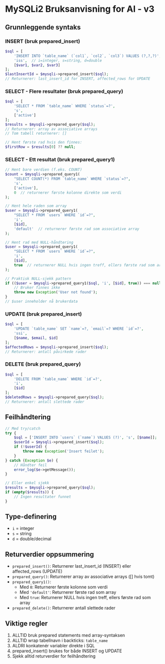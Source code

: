 # MySQLi2 Bruksanvisning for AI - v3

## Grunnleggende syntaks

### INSERT (bruk prepared_insert)
```php
$sql = [
    'INSERT INTO `table_name` (`col1`, `col2`, `col3`) VALUES (?,?,?)',
    'iss',  // i=integer, s=string, d=double
    [$var1, $var2, $var3]
];
$lastInsertId = $mysqli->prepared_insert($sql);
// Returnerer: last_insert_id for INSERT, affected_rows for UPDATE
```

### SELECT - Flere resultater (bruk prepared_query)
```php
$sql = [
    'SELECT * FROM `table_name` WHERE `status`=?',
    's',
    ['active']
];
$results = $mysqli->prepared_query($sql);
// Returnerer: array av associative arrays
// Tom tabell returnerer: []

// Hent første rad hvis den finnes:
$firstRow = $results[0] ?? null;
```

### SELECT - Ett resultat (bruk prepared_query1)
```php
// Hent bare verdien (f.eks. COUNT)
$count = $mysqli->prepared_query1(
    "SELECT COUNT(*) FROM `table_name` WHERE `status`=?", 
    's', 
    ['active'], 
    0  // returnerer første kolonne direkte som verdi
);

// Hent hele raden som array
$user = $mysqli->prepared_query1(
    "SELECT * FROM `users` WHERE `id`=?", 
    'i', 
    [$id], 
    'default'  // returnerer første rad som associative array
);

// Hent rad med NULL-håndtering
$user = $mysqli->prepared_query1(
    "SELECT * FROM `users` WHERE `id`=?", 
    'i', 
    [$id], 
    true  // returnerer NULL hvis ingen treff, ellers første rad som array
);

// Praktisk NULL-sjekk pattern
if (($user = $mysqli->prepared_query1($sql, 'i', [$id], true)) === null) {
    // Bruker finnes ikke
    throw new Exception('User not found');
}
// $user inneholder nå brukerdata
```

### UPDATE (bruk prepared_insert)
```php
$sql = [
    'UPDATE `table_name` SET `name`=?, `email`=? WHERE `id`=?',
    'ssi',
    [$name, $email, $id]
];
$affectedRows = $mysqli->prepared_insert($sql);
// Returnerer: antall påvirkede rader
```

### DELETE (bruk prepared_query)
```php
$sql = [
    'DELETE FROM `table_name` WHERE `id`=?',
    'i',
    [$id]
];
$deletedRows = $mysqli->prepared_query($sql);
// Returnerer: antall slettede rader
```

## Feilhåndtering

```php
// Med try/catch
try {
    $sql = ['INSERT INTO `users` (`name`) VALUES (?)', 's', [$name]];
    $userId = $mysqli->prepared_insert($sql);
    if (!$userId) {
        throw new Exception('Insert feilet');
    }
} catch (Exception $e) {
    // Håndter feil
    error_log($e->getMessage());
}

// Eller enkel sjekk
$results = $mysqli->prepared_query($sql);
if (empty($results)) {
    // Ingen resultater funnet
}
```

## Type-definering
- `i` = integer
- `s` = string  
- `d` = double/decimal

## Returverdier oppsummering
- `prepared_insert()`: Returnerer last_insert_id (INSERT) eller affected_rows (UPDATE)
- `prepared_query()`: Returnerer array av associative arrays ([] hvis tomt)
- `prepared_query1()`: 
  - Med `0`: Returnerer første kolonne som verdi
  - Med `'default'`: Returnerer første rad som array
  - Med `true`: Returnerer NULL hvis ingen treff, ellers første rad som array
- `prepared_delete()`: Returnerer antall slettede rader

## Viktige regler
1. ALLTID bruk prepared statements med array-syntaksen
2. ALLTID wrap tabellnavn i backticks: `table_name`
3. ALDRI konkatenér variabler direkte i SQL
4. prepared_insert() brukes for både INSERT og UPDATE
5. Sjekk alltid returverdier for feilhåndtering
